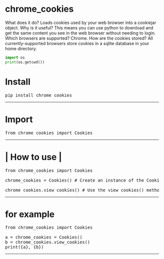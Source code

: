 # chrome_cookies
What does it do? Loads cookies used by your web browser into a cookiejar object.
Why is it useful? This means you can use python to download and get the same content you see in the web browser without needing to login.
Which browsers are supported? Chrome.
How are the cookies stored? All currently-supported browsers store cookies in a sqlite database in your home directory.

```python
import os
print(os.getcwd())
```

# Install

<pre>
pip install chrome_cookies
</pre>
-----------------------------------------------------------------------------------------------------------------------------------------------------

# Import

<pre>
from chrome_cookies import Cookies
</pre>
-----------------------------------------------------------------------------------------------------------------------------------------------------

# | How to use |

<pre>
from chrome_cookies import Cookies

chrome_cookies = Cookies() # Create an instance of the Cookies class

chrome_cookies.view_cookies() # Use the view_cookies() method to view cookies
</pre>

-----------------------------------------------------------------------------------------------------------------------------------------------------


# for example

<pre>
from chrome_cookies import Cookies

a = chrome_cookies = Cookies()
b = chrome_cookies.view_cookies()
print({a}, {b})
</pre>
-----------------------------------------------------------------------------------------------------------------------------------------------------
